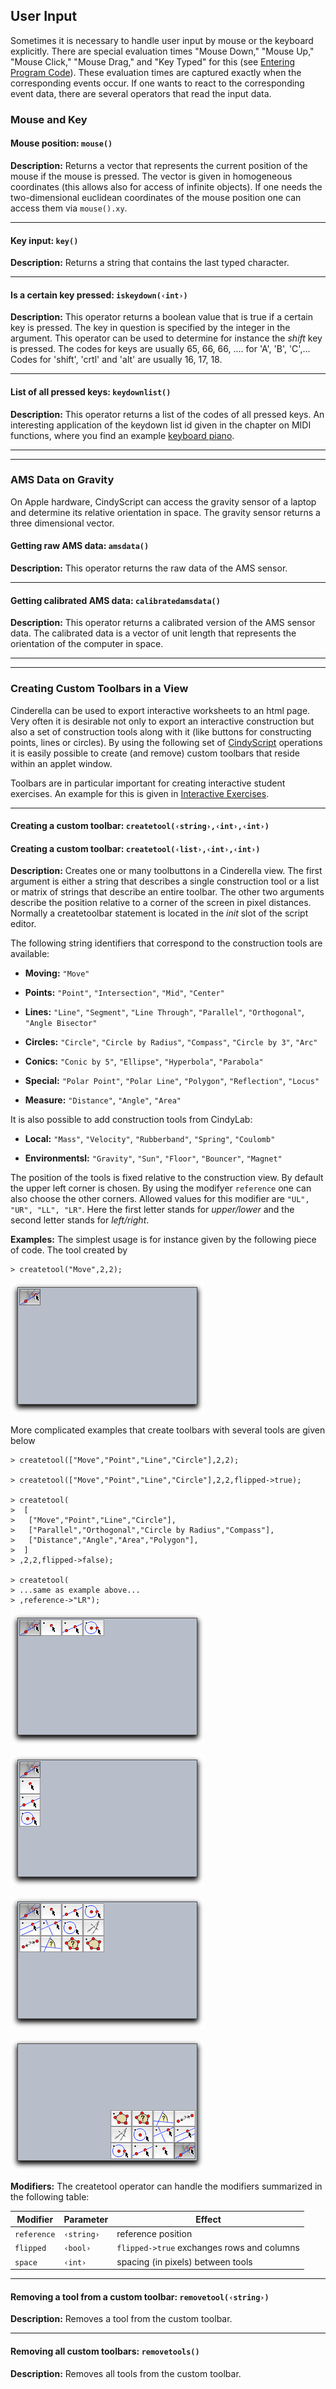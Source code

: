 ##  User Input

Sometimes it is necessary to handle user input by mouse or the keyboard explicitly.
There are special evaluation times "Mouse Down," "Mouse Up," "Mouse Click," "Mouse Drag," and "Key Typed" for this (see [Entering Program Code](Entering_Program_Code.md)).
These evaluation times are captured exactly when the corresponding events occur.
If one wants to react to the corresponding event data, there are several operators that read the input data.

###  Mouse and Key

#### Mouse position: `mouse()`

**Description:**
Returns a vector that represents the current position of the mouse if the mouse is pressed.
The vector is given in homogeneous coordinates (this allows also for access of infinite objects).
If one needs the two-dimensional euclidean coordinates of the mouse position one can access them via `mouse().xy`.

------

#### Key input: `key()`

**Description:**
Returns a string that contains the last typed character.

------

#### Is a certain key pressed: `iskeydown(‹int›)`

**Description:**
This operator returns a boolean value that is true if a certain key is pressed.
The key in question is specified by the integer in the argument.
This operator can be used to determine for instance the *shift* key is pressed.
The codes for keys are usually 65, 66, 66, ....
for 'A', 'B', 'C',...
Codes for 'shift', 'crtl' and 'alt' are usually 16, 17, 18.

------

#### List of all pressed keys: `keydownlist()`

**Description:**
This operator returns a list of the codes of all pressed keys.
An interesting application of the keydown list id given in the chapter on MIDI functions, where you find an example [keyboard piano](MIDI_Functions#piano.md).

------

------

###  AMS Data on Gravity

On Apple hardware, CindyScript can access the gravity sensor of a laptop and determine its relative orientation in space.
The gravity sensor returns a three dimensional vector.

#### Getting raw AMS data: `amsdata()`

**Description:**
This operator returns the raw data of the AMS sensor.

------

#### Getting calibrated AMS data: `calibratedamsdata()`

**Description:**
This operator returns a calibrated version of the AMS sensor data.
The calibrated data is a vector of unit length that represents the orientation of the computer in space.

------

------

###  Creating Custom Toolbars in a View

Cinderella can be used to export interactive worksheets to an html page.
Very often it is desirable not only to export an interactive construction but also a set of construction tools along with it (like buttons for constructing points, lines or circles).
By using the following set of [CindyScript](CindyScript.md) operations it is easily possible to create (and remove) custom toolbars that reside within an applet window.

Toolbars are in particular important for creating interactive student exercises.
An example for this is given in [Interactive Exercises](Interactive_Exercises.md).

------

#### Creating a custom toolbar: `createtool(‹string›,‹int›,‹int›)`

#### Creating a custom toolbar: `createtool(‹list›,‹int›,‹int›)`

**Description:**
Creates one or many toolbuttons in a Cinderella view.
The first argument is either a string that describes a single construction tool or a list or matrix of strings that describe an entire toolbar.
The other two arguments describe the position relative to a corner of the screen in pixel distances.
Normally a createtoolbar statement is located in the *init* slot of the script editor.

The following string identifiers that correspond to the construction tools are available:

* **Moving:**
`"Move"`

* **Points:**
`"Point"`, `"Intersection"`, `"Mid"`, `"Center"`

* **Lines:**
`"Line"`, `"Segment"`, `"Line Through"`, `"Parallel"`, `"Orthogonal"`, `"Angle Bisector"`

* **Circles:**
`"Circle"`, `"Circle by Radius"`, `"Compass"`, `"Circle by 3"`, `"Arc"`

* **Conics:**
`"Conic by 5"`, `"Ellipse"`, `"Hyperbola"`, `"Parabola"`

* **Special:**
`"Polar Point"`, `"Polar Line"`, `"Polygon"`, `"Reflection"`, `"Locus"`

* **Measure:**
`"Distance"`, `"Angle"`, `"Area"`

It is also possible to add construction tools from CindyLab:

* **Local:**
`"Mass"`, `"Velocity"`, `"Rubberband"`, `"Spring"`, `"Coulomb"`

* **Environmentsl:**
`"Gravity"`, `"Sun"`, `"Floor"`, `"Bouncer"`, `"Magnet"`

The position of the tools is fixed relative to the construction view.
By default the upper left corner is chosen.
By using the modifyer `reference` one can also choose the other corners.
Allowed values for this modifier are `"UL", "UR", "LL", "LR"`.
Here the first letter stands for *upper/lower* and the second letter stands for *left/right*.

**Examples:**
The simplest usage is for instance given by the following piece of code.
The tool created by

    > createtool("Move",2,2);

![Image](img/Tool1.png)

More complicated examples that create toolbars with several tools are given below

    > createtool(["Move","Point","Line","Circle"],2,2);

    > createtool(["Move","Point","Line","Circle"],2,2,flipped->true);

    > createtool(
    >  [
    >   ["Move","Point","Line","Circle"],
    >   ["Parallel","Orthogonal","Circle by Radius","Compass"],
    >   ["Distance","Angle","Area","Polygon"],
    >  ]
    > ,2,2,flipped->false);

    > createtool(
    > ...same as example above...
    > ,reference->"LR");

![Image](img/Tool3.png)

![Image](img/Tool2.png)

![Image](img/Tool5.png)

![Image](img/Tool6.png)

**Modifiers:**
The createtool operator can handle the modifiers summarized in the following table:

| Modifier    | Parameter  | Effect                                     |
| ----------- | ---------- | ------------------------------------------ |
| `reference` | `‹string›` | reference position                         |
| `flipped`   | `‹bool›`   | `flipped->true` exchanges rows and columns |
| `space`     | `‹int›`    | spacing (in pixels) between tools          |

------

#### Removing a tool from a custom toolbar: `removetool(‹string›)`

**Description:**
Removes a tool from the custom toolbar.

------

#### Removing all custom toolbars: `removetools()`

**Description:**
Removes all tools from the custom toolbar.
